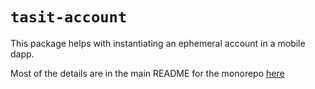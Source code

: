# `tasit-account`

This package helps with instantiating an ephemeral account in a mobile dapp.

Most of the details are in the main README for the monorepo [here](../../README.md#ephemeral-account-and-private-key-generation)
